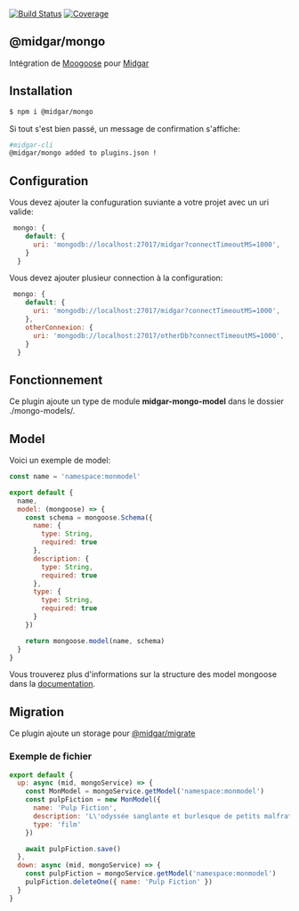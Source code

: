 [![Build Status](https://drone.midgar.io/api/badges/Midgar/mongo/status.svg)](https://drone.midgar.io/Midgar/mongo) 
[![Coverage](https://sonar.midgar.io/api/project_badges/measure?project=midgar-mongo&metric=coverage)](https://sonar.midgar.io/dashboard?id=midgar-mongo)

## @midgar/mongo

Intégration de [Moogoose](https://mongoosejs.com) pour [Midgar](https://github.com/midgarjs/midgar)

## Installation

```sh
$ npm i @midgar/mongo
```
Si tout s'est bien passé, un message de confirmation s'affiche:

```sh
#midgar-cli
@midgar/mongo added to plugins.json !
```

## Configuration

Vous devez ajouter la confuguration suviante a votre projet avec un uri valide:

```js
 mongo: {
    default: {
      uri: 'mongodb://localhost:27017/midgar?connectTimeoutMS=1000',
    }
  }
```

Vous devez ajouter plusieur connection à la configuration:

```js
 mongo: {
    default: {
      uri: 'mongodb://localhost:27017/midgar?connectTimeoutMS=1000',
    },
    otherConnexion: {
      uri: 'mongodb://localhost:27017/otherDb?connectTimeoutMS=1000',
    }
  }
```

## Fonctionnement
Ce plugin ajoute un type de module **midgar-mongo-model** dans le dossier ./mongo-models/.

## Model

Voici un exemple de model:
```js
const name = 'namespace:monmodel'

export default {
  name,
  model: (mongoose) => {
    const schema = mongoose.Schema({
      name: {
        type: String,
        required: true
      },
      description: {
        type: String,
        required: true
      },
      type: {
        type: String,
        required: true
      }
    })

    return mongoose.model(name, schema)
  }
}
```

Vous trouverez plus d'informations sur la structure des model mongoose dans la [documentation](https://mongoosejs.com/docs/guide.html).

## Migration

Ce plugin ajoute un storage pour [@midgar/migrate](https://github.com/midgarjs/migrate)

### Exemple de fichier

```js
export default {
  up: async (mid, mongoService) => {
    const MonModel = mongoService.getModel('namespace:monmodel')
    const pulpFiction = new MonModel({ 
      name: 'Pulp Fiction', 
      description: 'L\'odyssée sanglante et burlesque de petits malfrats dans la jungle de Hollywoo.' 
      type: 'film'
    })

    await pulpFiction.save()
  },
  down: async (mid, mongoService) => {
    const pulpFiction = mongoService.getModel('namespace:monmodel')
    pulpFiction.deleteOne({ name: 'Pulp Fiction' })
  }
}

```